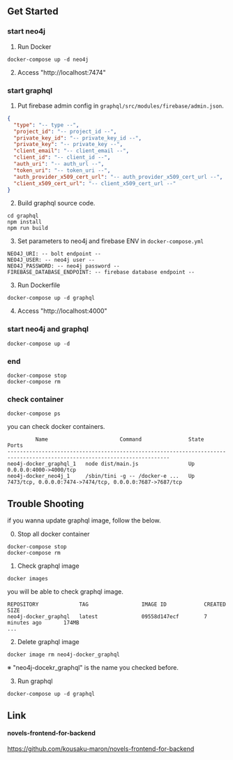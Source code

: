 ## Get Started

### start neo4j

1. Run Docker

```
docker-compose up -d neo4j
```

2. Access "http://localhost:7474"

### start graphql

1. Put firebase admin config in `graphql/src/modules/firebase/admin.json`.

```json:graphql/src/modules/firebase/admin.json
{
  "type": "-- type --",
  "project_id": "-- project_id --",
  "private_key_id": "-- private_key_id --",
  "private_key": "-- private_key --",
  "client_email": "-- client_email --",
  "client_id": "-- client_id --",
  "auth_uri": "-- auth_url --",
  "token_uri": "-- token_uri --",
  "auth_provider_x509_cert_url": "-- auth_provider_x509_cert_url --",
  "client_x509_cert_url": "-- client_x509_cert_url --"
}
```

2. Build graphql source code.

```
cd graphql
npm install
npm run build
```

3. Set parameters to neo4j and firebase ENV in `docker-compose.yml`

```
NEO4J_URI: -- bolt endpoint --
NEO4J_USER: -- neo4j user --
NEO4J_PASSWORD: -- neo4j password --
FIREBASE_DATABASE_ENDPOINT: -- firebase database endpoint --
```

3. Run Dockerfile

```
docker-compose up -d graphql
```

4. Access "http://localhost:4000"

### start neo4j and graphql

```
docker-compose up -d
```

### end

```
docker-compose stop
docker-compose rm
```

### check container

```
docker-compose ps
```

you can check docker containers.

```
         Name                       Command               State                            Ports                          
--------------------------------------------------------------------------------------------------------------------------
neo4j-docker_graphql_1   node dist/main.js                Up      0.0.0.0:4000->4000/tcp                                  
neo4j-docker_neo4j_1     /sbin/tini -g -- /docker-e ...   Up      7473/tcp, 0.0.0.0:7474->7474/tcp, 0.0.0.0:7687->7687/tcp
```

## Trouble Shooting

if you wanna update graphql image, follow the below.

0. Stop all docker container

```
docker-compose stop
docker-compose rm
```

1. Check graphql image

```
docker images
```

you will be able to check graphql image.

```
REPOSITORY             TAG                 IMAGE ID            CREATED             SIZE
neo4j-docker_graphql   latest              09558d147ecf        7 minutes ago       174MB
...
```

2. Delete graphql image

```
docker image rm neo4j-docker_graphql
```

※ "neo4j-docekr_graphql" is the name you checked before.

3. Run graphql

```
docker-compose up -d graphql
```

## Link

#### novels-frontend-for-backend

https://github.com/kousaku-maron/novels-frontend-for-backend
